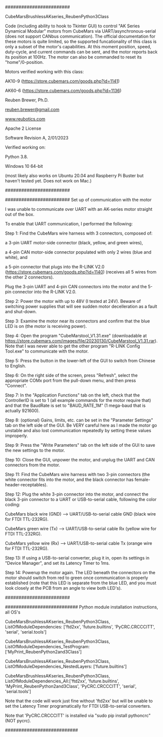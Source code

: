 ########################

CubeMarsBrushlessAKseries_ReubenPython3Class

Code (including ability to hook to Tkinter GUI) to control "AK Series Dynamical Modular" motors from CubeMars via UART/asynchronous-serial (does not support CANbus communication). The official documentation for these motors is quite limited, so the supported funcationality of this class is only a subset of the motor's capabilities. At this moment position, speed, duty-cycle, and current commands can be sent, and the motor reports back its position at 100Hz. The motor can also be commanded to reset its "home"/0-position.

Motors verified working with this class:

AK10-9 (https://store.cubemars.com/goods.php?id=1141)

AK60-6 (https://store.cubemars.com/goods.php?id=1136)

Reuben Brewer, Ph.D.

reuben.brewer@gmail.com

www.reubotics.com

Apache 2 License

Software Revision A, 2/01/2023

Verified working on: 

Python 3.8.

Windows 10 64-bit

(most likely also works on Ubuntu 20.04 and Raspberry Pi Buster but haven't tested yet. Does not work on Mac.)

########################  

########################  Set up of communication with the motor

I was unable to communicate over UART with an AK-series motor straight out of the box.

To enable that UART communication, I performed the following:

Step 1: Find the CubeMars wire harness with 3 connectors, composed of:

a 3-pin UART motor-side connector (black, yellow, and green wires),

a 4-pin CAN motor-side connector populated with only 2 wires (blue and white), and

a 5-pin connector that plugs into the R-LINK V2.0 (https://store.cubemars.com/goods.php?id=1140) (receives all 5 wires from the other 2 connectors).

Plug the 3-pin UART and 4-pin CAN connectors into the motor and the 5-pin connector into the R-LINK V2.0.

Step 2: Power the motor with up to 48V (I tested at 24V). Beware of switching power supplies that will see sudden motor decelleration as a fault and shut-down.

Step 3: Examine the motor near its connectors and confirm that the blue LED is on (the motor is receiving power).

Step 4: Open the program "CubeMarstool_V1.31.exe" (downloadable at https://store.cubemars.com/images/file/20230130/CubeMarstool_V1.31.rar).
Note that I was never able to get the other program "R-LINK Config Tool.exe" to communicate with the motor.

Step 5: Press the button in the lower-left of the GUI to switch from Chinese to English.

Step 6: On the right side of the screen, press "Refresh", select the appropriate COMx port from the pull-down menu, and then press "Connect".

Step 7: In the "Application Functions" tab on the left, check that the ControllerID is set to 1 (all example commands for the motor require that)
and that the BaudRate is set to "BAUD_RATE_1M" (1 mega-baud that is actually 921600).

Step 8: (optional) Gains, limits, etc. can be set in the "Parameter Settings" tab on the left side of the GUI.
Be VERY careful here as I made the motor go unstable and also lost communication repeatedly by setting these values improperly.

Step 9: Press the "Write Parameters" tab on the left side of the GUI to save the new settings to the motor.

Step 10: Close the GUI, unpower the motor, and unplug the UART and CAN connectors from the motor.

Step 11: Find the CubeMars wire harness with two 3-pin connectors (the white connector fits into the motor, and the black connector has female-header-receptables).

Step 12: Plug the white 3-pin connector into the motor, and connect the black 3-pin connector to a UART or USB-to-serial cable, following the color coding:

CubeMars black wire (GND) --> UART/USB-to-serial cable GND (black wire for FTDI TTL-232RG).

CubeMars green wire (Tx) --> UART/USB-to-serial cable Rx (yellow wire for FTDI TTL-232RG).

CubeMars yellow wire (Rx) --> UART/USB-to-serial cable Tx (orange wire for FTDI TTL-232RG).

Step 13: If using a USB-to-serial converter, plug it in, open its settings in "Device Manager", and set its Latency Timer to 1ms.

Step 14: Powerup the motor again. The LED beneath the connectors on the motor should switch from red to green once communication is properly established
(note that this LED is separate from the blue LED, and you must look closely at the PCB from an angle to view both LED's).

########################

########################### Python module installation instructions, all OS's

CubeMarsBrushlessAKseries_ReubenPython3Class, ListOfModuleDependencies: ['ftd2xx', 'future.builtins', 'PyCRC.CRCCCITT', 'serial', 'serial.tools']

CubeMarsBrushlessAKseries_ReubenPython3Class, ListOfModuleDependencies_TestProgram: ['MyPrint_ReubenPython2and3Class']

CubeMarsBrushlessAKseries_ReubenPython3Class, ListOfModuleDependencies_NestedLayers: ['future.builtins']

CubeMarsBrushlessAKseries_ReubenPython3Class, ListOfModuleDependencies_All:['ftd2xx', 'future.builtins', 'MyPrint_ReubenPython2and3Class', 'PyCRC.CRCCCITT', 'serial', 'serial.tools']

Note that the code will work just fine without 'ftd2xx' but will be unable to set the Latency Timer programatically for FTDI USB-to-serial converters.

Note that 'PyCRC.CRCCCITT' is installed via "sudo pip install pythoncrc" (NOT pycrc).

###########################

